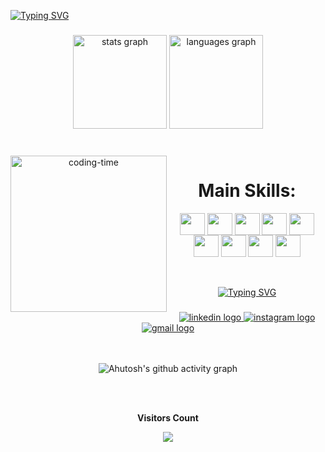 [![Typing SVG](https://readme-typing-svg.herokuapp.com?font=Fira+Code&size=45&pause=1000&color=A121A7F3&center=true&vCenter=true&random=false&width=1100&height=70&lines=Hi%2C+my+name+is+Brian)](https://git.io/typing-svg)<br>



###


###
<div align="center">
  <img src="https://github-readme-stats.vercel.app/api?username=briansnack&hide_title=false&hide_rank=false&show_icons=true&include_all_commits=true&count_private=true&disable_animations=false&theme=ocean_dark&locale=en&hide_border=false&order=1" height="150" alt="stats graph"  />
  <img src="https://github-readme-stats.vercel.app/api/top-langs?username=briansnack&locale=en&hide_title=false&layout=compact&card_width=320&langs_count=5&theme=ocean_dark&hide_border=false&order=2" height="150" alt="languages graph"  />
</div>

###
<div align="center" >
  <div style="display: inline_block"><br>
    <img align="left" height="250" alt="coding-time" src="code.gif">
    <h1 align="center">Main Skills:</h1>
    <img align="center" height="35" width="40" src="https://cdn.jsdelivr.net/gh/devicons/devicon/icons/html5/html5-original.svg">
    <img align="center" height="35" width="40" src="https://cdn.jsdelivr.net/gh/devicons/devicon/icons/css3/css3-original.svg">
    <img align="center" height="35" width="40" src="https://cdn.jsdelivr.net/gh/devicons/devicon/icons/javascript/javascript-original.svg">
    <img align="center" height="35" width="40" src="https://cdn.jsdelivr.net/gh/devicons/devicon/icons/c/c-original.svg">
    <img align="center" height="35" width="40" src="https://cdn.jsdelivr.net/gh/devicons/devicon/icons/mysql/mysql-original.svg">
    <img align="center" height="35" width="40" src="https://cdn.jsdelivr.net/gh/devicons/devicon/icons/java/java-original.svg">
    <img align="center" height="35" width="40" src="https://cdn.jsdelivr.net/gh/devicons/devicon/icons/csharp/csharp-original.svg">
    <img align="center" height="35" width="40" src="https://cdn.jsdelivr.net/gh/devicons/devicon/icons/php/php-original.svg">
    <img align="center" height="35" width="40" src="https://cdn.jsdelivr.net/gh/devicons/devicon/icons/react/react-original.svg">
   </div>



<br>
<br>

[![Typing SVG](https://readme-typing-svg.herokuapp.com?font=Fira+Code&size=30&pause=1000&color=A121A7F3&center=true&vCenter=true&random=false&width=1100&height=70&lines=My+Social+Medias)](https://git.io/typing-svg)
###

<div align="center"> 
  <a href="https://www.linkedin.com/in/brian-snack/" target="_blank"> <img src="https://img.shields.io/badge/LinkedIn-0077B5?style=for-the-badge&logo=linkedin&logoColor=white" alt="linkedin logo"  /> </a>
  <a href="https://www.instagram.com/brian_snack_/" target="_blank"> <img src="https://img.shields.io/badge/Instagram-E4405F?style=for-the-badge&logo=instagram&logoColor=white" alt="instagram logo"  /> </a> 
  <a href="https://mail.google.com/mail/u/0/#inbox?compose=GTvVlcSBmXMJRXmGfwvzRMvNhgFvwZwWrgkLMzmTKnqLmpQmmJgzsXnNjjMKdqtxMpgHhcPwPFFDz" target="_blank"> <img src="https://img.shields.io/badge/Gmail-D14836?style=for-the-badge&logo=gmail&logoColor=white" alt="gmail logo"  /> </a> 
</div>

<br>
<br>


  
![Ahutosh's github activity graph](https://ssr-contributions-svg.vercel.app/_/briansnack?chart=3dbar&gap=0.6&scale=2&gradient=true&flatten=2&animation=wave&animation_duration=1&animation_delay=0.05&animation_amplitude=20&animation_frequency=0.5&animation_wave_center=10_0&format=svg&weeks=30&theme=green&dark=true)

</div>
<br>
<br>
<p align="center"><b>Visitors Count</b></p> 


<p align="center"><img align="center" src="https://visit-counter.vercel.app/counter.png?page=https%3A%2F%2Fgithub.com%2Fbriansnack&s=50&c=a079c7&bg=00000000&no=7&ff=digi&tb=Visits%3A++&ta=" /></p> 
<br>
